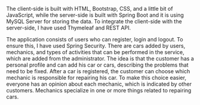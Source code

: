 The client-side is built with HTML, Bootstrap, CSS, and a little bit of JavaScript, while the server-side is built with Spring Boot and it is using MySQL Server 
for storing the data. To integrate the client-side with the server-side, I have used Thymeleaf and REST API.

The application consists of users who can register, login and logout. To ensure this, I have used Spring Security. There are cars added by users, mechanics, and types of
activities that can be performed in the service, which are added from the administrator. The idea is that the customer has a personal profile and can add his car or cars,
describing the problems that need to be fixed. After a car is registered, the customer can choose which mechanic is responsible for repairing his car. To make 
this choice easier, everyone has an opinion about each mechanic, which is indicated by other customers. 
Mechanics specialize in one or more things related to repairing cars.
